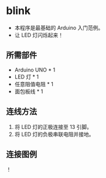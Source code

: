 # blink
- 本程序是最基础的 Arduino 入门范例。
- 让 LED 灯闪烁起来！

## 所需部件
- Arduino UNO * 1
- LED 灯 * 1
- 任意阻值电阻 * 1
- 面包板线 * 1
## 连线方法
1. 将 LED 灯的正极连接至 13 引脚。
2. 将 LED 灯的负极串联电阻并接地。
## 连接图例
！[](https://raw.githubusercontent.com/LoveCorn/Arduino/master/blink/blink.jpg)

